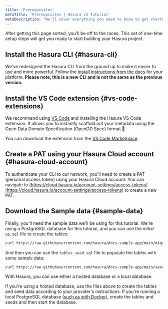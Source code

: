 ```yaml
---
title: 'Prerequisites'
metaTitle: 'Prerequisites | Hasura v3 Tutorial'
metaDescription: "We'll cover everything you need to know to get started with Hasura."
---
```


After getting this page sorted, you'll be off to the races. This set of one-time setup steps will get you ready to start
building your Hasura project.

## Install the Hasura CLI {#hasura-cli}

We've redesigned the Hasura CLI from the ground up to make it easier to use and more powerful. Follow the
[install instructions from the docs](https://hasura.io/docs/3.0/cli/installation/) for your platform. **Please note,
this is a new CLI and is not the same as the previous version.**

## Install the VS Code extension {#vs-code-extensions}

We recommend using [VS Code](https://code.visualstudio.com/) and installing the Hasura VS Code extension. It allows you
to instantly scaffold out your metadata using the Open Data Domain Specification (OpenDD Spec) format 🚀

You can download the extension from the
[VS Code Marketplace](https://marketplace.visualstudio.com/items?itemName=HasuraHQ.hasura).

## Create a PAT using your Hasura Cloud account {#hasura-cloud-account}

To authenticate your CLI to our network, you'll need to create a PAT (personal access token) using your Hasura Cloud
account. You can navigate to
[https://cloud.hasura.io/account-settings/access-tokens](https://cloud.hasura.io/account-settings/access-tokens) to
create a new PAT.

## Download the Sample data {#sample-data}

Finally, you'll need the sample data we'll be using for this tutorial. We're using a PostgreSQL database for this
tutorial, and you can use the initial `up.sql` file to create the tables:

```bash
curl https://raw.githubusercontent.com/hasura/docs-sample-app/main/migrations/default/1669033533483_init/up.sql -o up.sql
```

And then you can use the `tables_seed.sql` file to populate the tables with some sample data:

```bash
curl https://raw.githubusercontent.com/hasura/docs-sample-app/main/seeds/default/tables_seed.sql -o tables_seed.sql
```

With Hasura, you can use either a hosted database or a local database.

If you're using a hosted database, use the files above to create the tables and seed data according to your provider's
instructions. If you're running a local PostgreSQL database ([such as with Docker](https://hub.docker.com/_/postgres)),
create the tables and seeds and then start the database.
